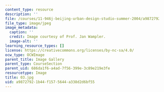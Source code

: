 ```yaml
---
content_type: resource
description: ''
file: /courses/11-946j-beijing-urban-design-studio-summer-2004/a98727921b44f1575644a338d2d6bf55_03.jpg
file_type: image/jpeg
image_metadata:
  caption: ''
  credit: Image courtesy of Prof. Jan Wampler.
  image-alt: ''
learning_resource_types: []
license: https://creativecommons.org/licenses/by-nc-sa/4.0/
ocw_type: OCWImage
parent_title: Image Gallery
parent_type: CourseSection
parent_uid: 686da1f6-a4ad-7f56-399e-3c89e219e3fe
resourcetype: Image
title: 03.jpg
uid: a9872792-1b44-f157-5644-a338d2d6bf55
---
```

